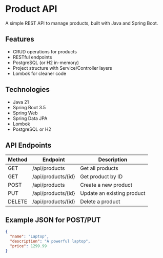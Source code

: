 # Product API

A simple REST API to manage products, built with Java and Spring Boot.

## Features

- CRUD operations for products
- RESTful endpoints
- PostgreSQL (or H2 in-memory)
- Project structure with Service/Controller layers
- Lombok for cleaner code

## Technologies

- Java 21
- Spring Boot 3.5
- Spring Web
- Spring Data JPA
- Lombok
- PostgreSQL or H2

## API Endpoints
| Method | Endpoint          | Description                |
|--------|-------------------|----------------------------|
| GET    | /api/products     | Get all products           |
| GET    | /api/products/{id}| Get product by ID          |
| POST   | /api/products     | Create a new product       |
| PUT    | /api/products/{id}| Update an existing product |
| DELETE | /api/products/{id}| Delete a product           |

## Example JSON for POST/PUT
```json
{
  "name": "Laptop",
  "description": "A powerful laptop",
  "price": 1299.99
}
```
